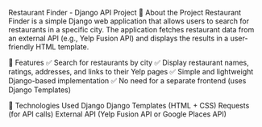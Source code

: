 Restaurant Finder - Django API Project
📌 About the Project
Restaurant Finder is a simple Django web application that allows users to search for restaurants in a specific city. The application fetches restaurant data from an external API (e.g., Yelp Fusion API) and displays the results in a user-friendly HTML template.

🚀 Features
✅ Search for restaurants by city
✅ Display restaurant names, ratings, addresses, and links to their Yelp pages
✅ Simple and lightweight Django-based implementation
✅ No need for a separate frontend (uses Django Templates)

🔧 Technologies Used
Django
Django Templates (HTML + CSS)
Requests (for API calls)
External API (Yelp Fusion API or Google Places API)